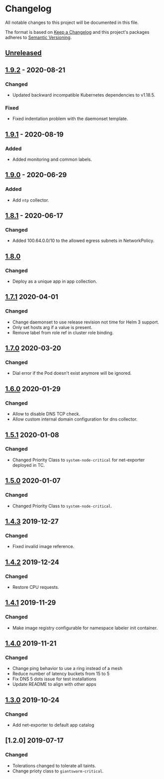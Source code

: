 # Changelog

All notable changes to this project will be documented in this file.

The format is based on [Keep a Changelog](http://keepachangelog.com/en/1.0.0/)
and this project's packages adheres to [Semantic Versioning](http://semver.org/spec/v2.0.0.html).

## [Unreleased]

## [1.9.2] - 2020-08-21

### Changed

- Updated backward incompatible Kubernetes dependencies to v1.18.5.

### Fixed

- Fixed indentation problem with the daemonset template.

## [1.9.1] - 2020-08-19

### Added

- Added monitoring and common labels.

## [1.9.0] - 2020-06-29

### Added

- Add `ntp` collector.

## [1.8.1] - 2020-06-17

### Changed

- Added 100.64.0.0/10 to the allowed egress subnets in NetworkPolicy.

## [1.8.0]

### Changed

- Deploy as a unique app in app collection.

## [1.7.1] 2020-04-01

### Changed

- Change daemonset to use release revision not time for Helm 3 support.
- Only set hosts arg if a value is present.
- Remove label from role ref in cluster role binding.

## [1.7.0] 2020-03-20

### Changed

- Dial error if the Pod doesn't exist anymore will be ignored.

## [1.6.0] 2020-01-29

### Changed

- Allow to disable DNS TCP check.
- Allow custom internal domain configuration for dns collector.

## [1.5.1] 2020-01-08

### Changed

- Changed Priority Class to `system-node-critical` for net-exporter deployed in TC.

## [1.5.0] 2020-01-07

### Changed

- Changed Priority Class to `system-node-critical`.

## [1.4.3] 2019-12-27

### Changed

- Fixed invalid image reference.

## [1.4.2] 2019-12-24

### Changed

- Restore CPU requests.

## [1.4.1] 2019-11-29

### Changed

- Make image registry configurable for namespace labeler init container.

## [1.4.0] 2019-11-21

### Changed

- Change ping behavior to use a ring instead of a mesh
- Reduce number of latency buckets from 15 to 5
- Fix DNS 5 dots issue for test installations
- Update README to align with other apps

## [1.3.0] 2019-10-24

### Changed

- Add net-exporter to default app catalog

## [1.2.0] 2019-07-17

### Changed

- Tolerations changed to tolerate all taints.
- Change prioty class to `giantswarm-critical`.

[Unreleased]: https://github.com/giantswarm/net-exporter/compare/v1.9.2...HEAD
[1.9.2]: https://github.com/giantswarm/net-exporter/compare/v1.9.1...v1.9.2
[1.9.1]: https://github.com/giantswarm/net-exporter/compare/v1.9.0...v1.9.1
[1.9.0]: https://github.com/giantswarm/net-exporter/compare/v1.8.1...v1.9.0
[1.8.1]: https://github.com/giantswarm/net-exporter/compare/v1.8.0...v1.8.1
[1.8.0]: https://github.com/giantswarm/net-exporter/compare/v1.7.1...v1.8.0
[1.7.1]: https://github.com/giantswarm/net-exporter/compare/v1.7.0...v1.7.1
[1.7.0]: https://github.com/giantswarm/net-exporter/compare/v1.6.0...v1.7.0
[1.6.0]: https://github.com/giantswarm/net-exporter/compare/v1.5.1...v1.6.0
[1.5.1]: https://github.com/giantswarm/net-exporter/compare/v1.5.0...v1.5.1
[1.5.0]: https://github.com/giantswarm/net-exporter/compare/v1.4.3...v1.5.0
[1.4.3]: https://github.com/giantswarm/net-exporter/compare/v1.4.2...v1.4.3
[1.4.2]: https://github.com/giantswarm/net-exporter/compare/v1.4.1...v1.4.2
[1.4.1]: https://github.com/giantswarm/net-exporter/compare/v1.4.0...v1.4.1
[1.4.0]: https://github.com/giantswarm/net-exporter/compare/v1.3.0...v1.4.0
[1.3.0]: https://github.com/giantswarm/net-exporter/releases/tag/v1.3.0
